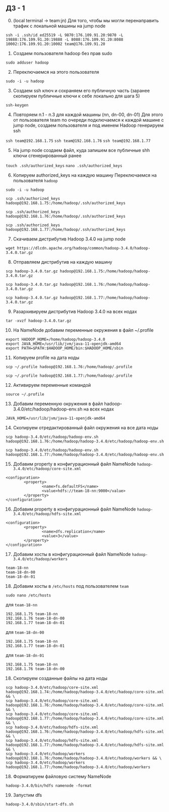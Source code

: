 ## ДЗ - 1

0. (local terminal -> team:jn) Для того, чтобы мы могли перенаправить трафик с локальной машины на jump node

```
ssh -i .ssh/id_ed25519 -L 9870:176.109.91.20:9870 -L 19888:176.109.91.20:19888 -L 8088:176.109.91.20:8088 10002:176.109.91.20:10002 team@176.109.91.20
```

1. Создаем пользователя hadoop без прав sudo

```sudo adduser hadoop```

2. Переключаемся на этого пользователя

```sudo -i -u hadoop```

3. Cоздаем ssh ключ и сохраняем его публичную часть (заранее скопируем публичные ключи к себе локально для шага 5)

```ssh-keygen```

4. Повторяем п.1 - п.3 для каждой машины (nn, dn-00, dn-01)
Для этого от пользователя team по очереди подключаемся к каждой машине с jump node, создаем пользователя и под именем Hadoop 
генерируем ssh

```ssh team@192.168.1.75```
```ssh team@192.168.1.76```
```ssh team@192.168.1.77```

5. На jump node создаем файл, куда запишем все публичные shh ключи сгенерированный ранее

```touch .ssh/authorized_keys```
```nano .ssh/authorized_keys```

6. Копируем authorized_keys на каждую машину
Переключаемся на пользователя `hadoop`

```sudo -i -u hadoop```

```scp .ssh/authorized_keys hadoop@192.168.1.75:/home/hadoop/.ssh/authorized_keys```

```scp .ssh/authorized_keys hadoop@192.168.1.76:/home/hadoop/.ssh/authorized_keys```

```scp .ssh/authorized_keys hadoop@192.168.1.77:/home/hadoop/.ssh/authorized_keys```

7. Скачиваем дистрибутив Hadoop 3.4.0 на jump node

```wget https://dlcdn.apache.org/hadoop/common/hadoop-3.4.0/hadoop-3.4.0.tar.gz```

8. Отправляем дистрибутив на каждую машину

```scp hadoop-3.4.0.tar.gz hadoop@192.168.1.75:/home/hadoop/hadoop-3.4.0.tar.gz```

```scp hadoop-3.4.0.tar.gz hadoop@192.168.1.76:/home/hadoop/hadoop-3.4.0.tar.gz```

```scp hadoop-3.4.0.tar.gz hadoop@192.168.1.77:/home/hadoop/hadoop-3.4.0.tar.gz```
 

9. Разархивируем дистрибутив Hadoop 3.4.0 на всех нодах

```tar -xvzf hadoop-3.4.0.tar.gz```

10. На NameNode добавим переменные окружения в файл ~/.profile

```
export HADOOP_HOME=/home/hadoop/hadoop-3.4.0
export JAVA_HOME=/usr/lib/jvm/java-11-openjdk-amd64
export PATH=$PATH:$HADOOP_HOME/bin:$HADOOP_HOME/sbin
```

11. Копируем profile на дата ноды

```scp ~/.profile hadoop@192.168.1.76:/home/hadoop/.profile```

```scp ~/.profile hadoop@192.168.1.77:/home/hadoop/.profile```

12. Активируем переменные командой

```source ~/.profile```

13. Добавим переменную окружения в файл hadoop-3.4.0/etc/hadoop/hadoop-env.sh на всех нодах

```JAVA_HOME=/usr/lib/jvm/java-11-openjdk-amd64```

14. Скопируем отредактированный файл окружения на все дата ноды

```scp hadoop-3.4.0/etc/hadoop/hadoop-env.sh hadoop@192.168.1.76:/home/hadoop/hadoop-3.4.0/etc/hadoop/hadoop-env.sh```

```scp hadoop-3.4.0/etc/hadoop/hadoop-env.sh hadoop@192.168.1.77:/home/hadoop/hadoop-3.4.0/etc/hadoop/hadoop-env.sh```

15. Добавим property в конфигурационный файл NameNode `hadoop-3.4.0/etc/hadoop/core-site.xml`

```
<configuration>
        <property>
                <name>fs.defaultFS</name>
                <value>hdfs://team-18-nn:9000</value>
        </property>
</configuration>
```

16. Добавим property в конфигурационный файл NameNode `hadoop-3.4.0/etc/hadoop/hdfs-site.xml`

```
<configuration>
        <property>
                <name>dfs.replication</name>
                <value>3</value>
        </property>
</configuration>
```

17. Добавим хосты в конфигурационный файл NameNode `hadoop-3.4.0/etc/hadoop/workers`

```
team-18-nn
team-18-dn-00
team-18-dn-01
```

18. Добавим хосты в `/etc/hosts` под пользователем `team`

```sudo nano /etc/hosts```

для `team-18-nn`

```
192.168.1.75 team-18-nn
192.168.1.76 team-18-dn-00
192.168.1.77 team-18-dn-01
```

для `team-18-dn-00`
```
192.168.1.75 team-18-nn
192.168.1.77 team-18-dn-01
```

для `team-18-dn-01`
```
192.168.1.75 team-18-nn
192.168.1.76 team-18-dn-00
```

18. Скопируем созданные файлы на дата ноды

```
scp hadoop-3.4.0/etc/hadoop/core-site.xml hadoop@192.168.1.74:/home/hadoop/hadoop-3.4.0/etc/hadoop/core-site.xml && \
scp hadoop-3.4.0/etc/hadoop/core-site.xml hadoop@192.168.1.76:/home/hadoop/hadoop-3.4.0/etc/hadoop/core-site.xml && \
scp hadoop-3.4.0/etc/hadoop/core-site.xml hadoop@192.168.1.77:/home/hadoop/hadoop-3.4.0/etc/hadoop/core-site.xml && \
scp hadoop-3.4.0/etc/hadoop/hdfs-site.xml hadoop@192.168.1.76:/home/hadoop/hadoop-3.4.0/etc/hadoop/hdfs-site.xml && \
scp hadoop-3.4.0/etc/hadoop/hdfs-site.xml hadoop@192.168.1.77:/home/hadoop/hadoop-3.4.0/etc/hadoop/hdfs-site.xml && \
scp hadoop-3.4.0/etc/hadoop/workers hadoop@192.168.1.76:/home/hadoop/hadoop-3.4.0/etc/hadoop/workers && \
scp hadoop-3.4.0/etc/hadoop/workers hadoop@192.168.1.77:/home/hadoop/hadoop-3.4.0/etc/hadoop/workers
```

18. Форматируем файловую систему NameNode

```
hadoop-3.4.0/bin/hdfs namenode -format
```

19. Запустим dfs

```hadoop-3.4.0/sbin/start-dfs.sh```

